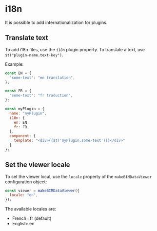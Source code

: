 # i18n

It is possible to add internationalization for plugins.

## Translate text

To add i18n files, use the `i18n` plugin property. To translate a text, use `$t("plugin-name.text-key")`.

Example:

```javascript
const EN = {
  "some-text": "en translation",
};

const FR = {
  "some-text": "fr traduction",
};

const myPlugin = {
  name: "myPlugin",
  i18n: {
    en: EN,
    fr: FR,
  },
  component: {
    template: "<div>{{$t('myPlugin.some-text')}}</div>"
  }
};
```

## Set the viewer locale

To set the viewer local, use the `locale` property of the `makeBIMDataViewer` configuration object:

```javascript
const viewer = makeBIMDataViewer({
  locale: "en",
});
```

The available locales are:
- French : fr (default)
- English: en

